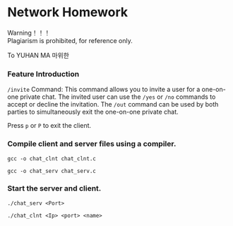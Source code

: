 # Network Homework

Warning！！！  
Plagiarism is prohibited, for reference only.

To YUHAN MA 마위한

### Feature Introduction

```/invite``` Command: This command allows you to invite a user for a one-on-one private chat. The invited user can use the ```/yes``` or ```/no``` commands to accept or decline the invitation. The ```/out``` command can be used by both parties to simultaneously exit the one-on-one private chat.

Press ```p``` or ```P``` to exit the client.

### Compile client and server files using a compiler.
```linux
gcc -o chat_clnt chat_clnt.c
```
```linux
gcc -o chat_serv chat_serv.c
```

### Start the server and client.
```linux
./chat_serv <Port>
```
```linux
./chat_clnt <Ip> <port> <name>
```

